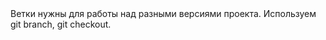 <MTMarkdownOptions output='htm14'>
    <body>
        <t> Ветки нужны для работы над разными версиями проекта. Используем git branch, git checkout.</t>
    </body>
</MTMarkdownOptions>